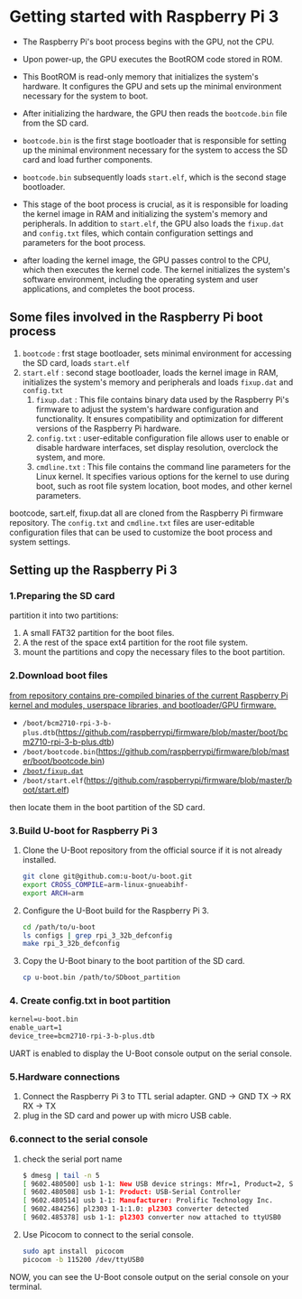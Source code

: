 # Getting started with Raspberry Pi 3

- The Raspberry Pi's boot process begins with the GPU, not the CPU.
- Upon power-up, the GPU executes the BootROM code stored in ROM.
- This BootROM is read-only memory that initializes the system's hardware. It configures the GPU and sets up the minimal environment necessary for the system to boot.

- After initializing the hardware, the GPU then reads the `bootcode.bin` file from the SD card.
- `bootcode.bin` is the first stage bootloader that is responsible for setting up the minimal environment necessary for the system to access the SD card and load further components.

- `bootcode.bin` subsequently loads `start.elf`, which is the second stage bootloader.
- This stage of the boot process is crucial, as it is responsible for loading the kernel image in RAM and initializing the system's memory and peripherals. In addition to `start.elf`, the GPU also loads the `fixup.dat` and `config.txt` files, which contain configuration settings and parameters for the boot process.

- after loading the kernel image, the GPU passes control to the CPU, which then executes the kernel code. The kernel initializes the system's software environment, including the operating system and user applications, and completes the boot process.

## Some files involved in the Raspberry Pi boot process

1. `bootcode` : frst stage bootloader, sets minimal environment for accessing the SD card, loads `start.elf`
2. `start.elf` : second stage bootloader, loads the kernel image in RAM, initializes the system's memory and peripherals and loads `fixup.dat` and `config.txt`
    1. `fixup.dat` : This file contains binary data used by the Raspberry Pi's firmware to adjust the system's hardware configuration and functionality. It ensures compatibility and optimization for different versions of the Raspberry Pi hardware.
    2. `config.txt` : user-editable configuration file allows user to enable or disable hardware interfaces, set display resolution, overclock the system, and more.
    3. `cmdline.txt` :  This file contains the command line parameters for the Linux kernel. It specifies various options for the kernel to use during boot, such as root file system location, boot modes, and other kernel parameters.

bootcode, sart.elf, fixup.dat all are cloned from the Raspberry Pi firmware repository. The `config.txt` and `cmdline.txt` files are user-editable configuration files that can be used to customize the boot process and system settings.

## Setting up the Raspberry Pi 3

### 1.Preparing the SD card

partition it into two partitions:

1. A small FAT32 partition for the boot files.
2. A the rest of the space ext4 partition for the root file system.
3. mount the partitions and copy the necessary files to the boot partition.

### 2.Download boot files

[from repository contains pre-compiled binaries of the current Raspberry Pi kernel and modules, userspace libraries, and bootloader/GPU firmware.](https://github.com/raspberrypi/firmware/tree/master)

- `/boot/bcm2710-rpi-3-b-plus.dtb`(<https://github.com/raspberrypi/firmware/blob/master/boot/bcm2710-rpi-3-b-plus.dtb>)
- `/boot/bootcode.bin`(<https://github.com/raspberrypi/firmware/blob/master/boot/bootcode.bin>)
- [`/boot/fixup.dat`](<https://github.com/raspberrypi/firmware/blob/master/boot/fixup.dat>)
- `/boot/start.elf`(<https://github.com/raspberrypi/firmware/blob/master/boot/start.elf>)

then locate them in the boot partition of the SD card.

### 3.Build U-boot for Raspberry Pi 3

1. Clone the U-Boot repository from the official source if it is not already installed.

    ```bash
    git clone git@github.com:u-boot/u-boot.git
    export CROSS_COMPILE=arm-linux-gnueabihf-
    export ARCH=arm
    ```

2. Configure the U-Boot build for the Raspberry Pi 3.

    ```bash
    cd /path/to/u-boot
    ls configs | grep rpi_3_32b_defconfig
    make rpi_3_32b_defconfig
    ```

3. Copy the U-Boot binary to the boot partition of the SD card.

    ```bash
    cp u-boot.bin /path/to/SDboot_partition
    ```

### 4. Create config.txt in boot partition

```txt
kernel=u-boot.bin
enable_uart=1
device_tree=bcm2710-rpi-3-b-plus.dtb
```

UART is enabled to display the U-Boot console output on the serial console.

### 5.Hardware connections

1. Connect the Raspberry Pi 3 to TTL serial adapter.
    GND -> GND
    TX -> RX
    RX -> TX
2. plug in the SD card and power up with micro USB cable.

### 6.connect to the serial console

1. check the serial port name

    ```bash
    $ dmesg | tail -n 5
    [ 9602.480500] usb 1-1: New USB device strings: Mfr=1, Product=2, SerialNumber=0
    [ 9602.480508] usb 1-1: Product: USB-Serial Controller
    [ 9602.480514] usb 1-1: Manufacturer: Prolific Technology Inc.
    [ 9602.484256] pl2303 1-1:1.0: pl2303 converter detected
    [ 9602.485378] usb 1-1: pl2303 converter now attached to ttyUSB0
    ```

2. Use Picocom to connect to the serial console.

    ```bash
    sudo apt install  picocom
    picocom -b 115200 /dev/ttyUSB0
    ```

NOW, you can see the U-Boot console output on the serial console on your terminal.
